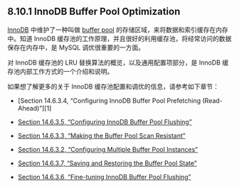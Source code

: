 ## 8.10.1 InnoDB Buffer Pool Optimization

[InnoDB][7] 中维护了一种叫做 [buffer pool][8] 的存储区域，来将数据和索引缓存在内存中。知道 InnoDB 缓存池的工作原理，并且很好的利用缓存池，将经常访问的数据保存在内存中，是 MySQL 调优很重要的一方面。

对 InnoDB 缓存池的 LRU 替换算法的概览，以及通用配置项部分，是 InnoDB 缓存池内部工作方式的一个介绍和说明。
	
如果想了解更多的关于 InnoDB 缓存池配置和调优的信息，请参考如下章节：

*   [Section 14.6.3.4, “Configuring InnoDB Buffer Pool Prefetching (Read-Ahead)”][1]

*   [Section 14.6.3.5, “Configuring InnoDB Buffer Pool Flushing”][2]

*   [Section 14.6.3.3, “Making the Buffer Pool Scan Resistant”][3]

*   [Section 14.6.3.2, “Configuring Multiple Buffer Pool Instances”][4]

*   [Section 14.6.3.7, “Saving and Restoring the Buffer Pool State”][5]

*   [Section 14.6.3.6, “Fine-tuning InnoDB Buffer Pool Flushing”][6]

[a]:
[1]:innodb-storage-engine.html#innodb-performance-read_ahead
[2]:innodb-storage-engine.html#innodb-performance-adaptive_flushing
[3]:innodb-storage-engine.html#innodb-performance-midpoint_insertion
[4]:innodb-storage-engine.html#innodb-multiple-buffer-pools
[5]:innodb-storage-engine.html#innodb-preload-buffer-pool
[6]:innodb-storage-engine.html#innodb-lru-background-flushing
[7]:innodb-storage-engine.html
[8]:glossary.html#glos_buffer_pool
[9]:innodb-storage-engine.html#innodb-buffer-pool